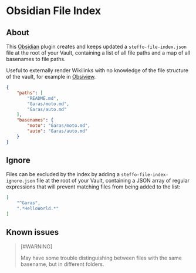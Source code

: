# Obsidian File Index

## About

This [Obsidian] plugin creates and keeps updated a `steffo-file-index.json` file at the root of your Vault, containing a list of all file paths and a map of all basenames to file paths.

Useful to externally render Wikilinks with no knowledge of the file structure of the vault, for example in [Obsiview].

```json
{
	"paths": [
		"README.md",
		"Garas/moto.md",
		"Garas/auto.md"
	],
	"basenames": {
		"moto": "Garas/moto.md",
		"auto": "Garas/auto.md"
	}
}
```

[Obsidian]: https://obsidian.md/
[Obsiview]: https://github.com/Steffo99/obsiview

## Ignore

Files can be excluded by the index by adding a `steffo-file-index-ignore.json` file at the root of your Vault, containing a JSON array of regular expressions that will prevent matching files from being added to the list:

```json
[
	"^Garas",
	".*HelloWorld.*"
]
```

## Known issues

> [#WARNING]
> 
> May have some trouble distinguishing between files with the same basename, but in different folders.

